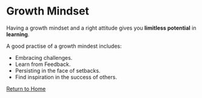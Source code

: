 # Growth Mindset

Having a growth mindset and a right attitude gives you **limitless potential** in **learning**.  

A good practise of a growth mindest includes:

- Embracing challenges.
- Learn from Feedback.
- Persisting in the face of setbacks.
- Find inspiration in the success of others.

[Return to Home](https://tsaku56.github.io/reading-notes/)